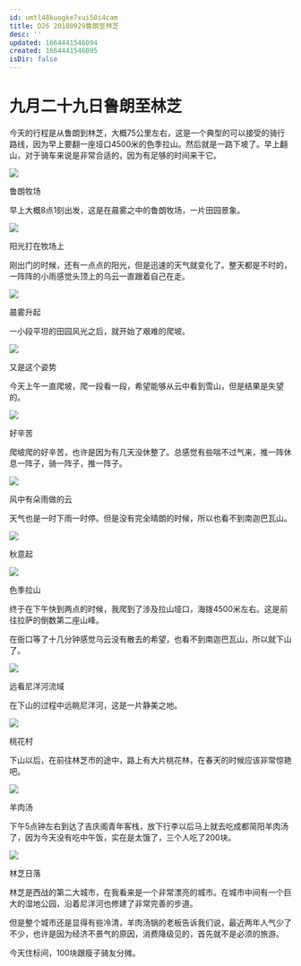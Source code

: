 ```yaml
---
id: umtl48kuogke7xui50i4cam
title: D26 20180929鲁朗至林芝
desc: ''
updated: 1664441546094
created: 1664441546095
isDir: false
---
```

# 九月二十九日鲁朗至林芝

今天的行程是从鲁朗到林芝，大概75公里左右，这是一个典型的可以接受的骑行路线，因为早上要翻一座垭口4500米的色季拉山。然后就是一路下坡了。早上翻山，对于骑车来说是非常合适的，因为有足够的时间来干它。

![](https://ridemypic.oss-cn-chengdu.aliyuncs.com/rideimg/2616645-54e2b44fd8e63579.jpg)  

鲁朗牧场

早上大概8点1刻出发，这是在晨雾之中的鲁朗牧场，一片田园景象。

![](https://ridemypic.oss-cn-chengdu.aliyuncs.com/rideimg/2616645-3fe9fdf24f75e71f.jpg)  

阳光打在牧场上

刚出门的时候，还有一点点的阳光，但是迅速的天气就变化了。整天都是不时的，一阵阵的小雨感觉头顶上的乌云一直跟着自己在走。

![](https://ridemypic.oss-cn-chengdu.aliyuncs.com/rideimg/2616645-05df89fd3d0fc324.jpg)  

晨雾升起

一小段平坦的田园风光之后，就开始了艰难的爬坡。

![](https://ridemypic.oss-cn-chengdu.aliyuncs.com/rideimg/2616645-da6ecd9277a7142e.jpg)  

又是这个姿势

今天上午一直爬坡，爬一段看一段，希望能够从云中看到雪山，但是结果是失望的。

![](https://ridemypic.oss-cn-chengdu.aliyuncs.com/rideimg/2616645-4aaa3df1d12b3471.jpg)  

好辛苦

爬坡爬的好辛苦，也许是因为有几天没休整了。总感觉有些喘不过气来，推一阵休息一阵子，骑一阵子，推一阵子。

![](https://ridemypic.oss-cn-chengdu.aliyuncs.com/rideimg/2616645-65af16f422c94f2b.jpg)  

风中有朵雨做的云

天气也是一时下雨一时停。但是没有完全晴朗的时候，所以也看不到南迦巴瓦山。

![](https://ridemypic.oss-cn-chengdu.aliyuncs.com/rideimg/2616645-9e340791170689f6.jpg)  

秋意起

![](https://ridemypic.oss-cn-chengdu.aliyuncs.com/rideimg/2616645-e69ff064a724d8bc.jpg)  

色季拉山

终于在下午快到两点的时候，我爬到了涉及拉山垭口，海拨4500米左右。这是前往拉萨的倒数第二座山峰。

在衙口等了十几分钟感觉乌云没有散去的希望，也看不到南迦巴瓦山，所以就下山了。

![](https://ridemypic.oss-cn-chengdu.aliyuncs.com/rideimg/2616645-900ebaf36ab5f5cd.jpg)  

远看尼洋河流域

在下山的过程中远眺尼洋河，这是一片静美之地。

![](https://ridemypic.oss-cn-chengdu.aliyuncs.com/rideimg/2616645-429b558963c7f81c.jpg)  

桃花村

下山以后，在前往林芝市的途中，路上有大片桃花林，在春天的时候应该非常惊艳吧。

![](https://ridemypic.oss-cn-chengdu.aliyuncs.com/rideimg/2616645-f308f61a4b36e7ba.jpg)  

羊肉汤

下午5点钟左右到达了吉庆阁青年客栈，放下行李以后马上就去吃成都简阳羊肉汤了，因为今天没有吃中午饭，实在是太饿了，三个人吃了200块。

![](https://ridemypic.oss-cn-chengdu.aliyuncs.com/rideimg/2616645-97e58f68fe236595.jpg)  

林芝日落

林芝是西战的第二大城市，在我看来是一个非常漂亮的城市。在城市中间有一个巨大的湿地公园，沿着尼洋河也修建了非常完善的步道。

但是整个城市还是显得有些冷清，羊肉汤锅的老板告诉我们说，最近两年人气少了不少，也许是因为经济不景气的原因，消费降级见的，首先就不是必须的旅游。

今天住标间，100块跟瘦子骑友分摊。
